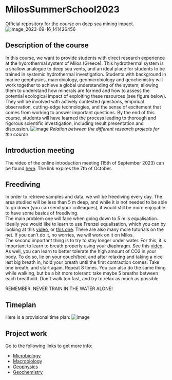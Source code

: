 # MilosSummerSchool2023
Official repository for the course on deep sea mining impact.
![image_2023-09-16_141426456](https://github.com/MeinzBeur/MilosSummerSchool2023/assets/43003903/d81d4cd3-de39-4989-a209-701e1b6bbdc8)

## Description of the course
In this course, we want to provide students with direct research experience at the hydrothermal system of Milos (Greece). This hydrothermal system is a shallow analogue to deep sea vents, and an ideal place for students to be trained in systemic hydrothermal investigation. Students with background in marine geophysics, macrobiology, geomicrobiology and geochemistry will work together to achieve a global understanding of the system, allowing them to understand how minerals are formed and how to assess the potential ecological impact of exploiting these resources (see figure below). They will be involved with actively contested questions, empirical observation, cutting-edge technologies, and the sense of excitement that comes from working to answer important questions. By the end of this course, students will have learned the process leading to thorough and rigorous scientific investigation, including result presentation and discussion.
![image](https://github.com/MeinzBeur/MilosSummerSchool2023/assets/43003903/35cf56a5-4590-48d0-a59f-8aa095133314)
_Relation between the different research projects for the course_



## Introduction meeting
The video of the online introduction meeting (15th of September 2023) can be found [here](https://filesender.sikt.no/?s=download&token=f5e083e4-a4c4-4ef7-bcd8-bad012ceb3dc). The link expires the 7th of October.

## Freediving
In order to retrieve samples and data, we will be freediving every day. The area studied will be less than 5 m deep, and while it is not needed to be able to go down (you can send your colleagues), it would still be more enjoyable to have some basics of freediving.  
The main problem one will face when going down to 5 m is equalisation. Ideally you would like to learn to use Frenzel equalisation, which you can by looking at this [video](https://www.youtube.com/watch?v=yxdEvyrKatc), or [this one](https://www.youtube.com/watch?v=Mo07gZR741M). There are also many more tutorials on the net. If you can't do it, no worries, we will work on it on Milos.  
The second important thing is to try to stay longer under water. For this, it is important to learn to breath properly using your diaphragm. See this [video](https://www.youtube.com/watch?v=ADdqYzcBeLw&start=934). As well, you can learn to better tolerate the high amount of CO2 in your body. To do so, lie on your couch/bed, and after relaxing and taking a nice last big breath in, hold your breath until the first contraction comes. Take one breath, and start again. Repeat 8 times. You can also do the same thing while walking, but be a bit more tolerant: take maybe 5 breaths between each breathold. Don't walk too fast, and try to relax as much as possible.  
  
REMEMBER: NEVER TRAIN IN THE WATER ALONE!

## Timeplan
Here is a provisional time plan:
![image](https://github.com/MeinzBeur/MilosSummerSchool2023/assets/43003903/697b8e00-0666-47d1-a002-cb6770de4c99)

## Project work
Go to the following links to get more info:  
- [Microbiology](Microbiology.md)
- [Macrobiology](Macrobiology.md)
- [Geophysics](Geophysics.md)
- [Geochemistry](Geochemistry.md)

